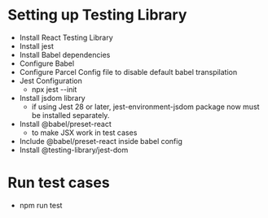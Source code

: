 # Setting up Testing Library

- Install React Testing Library
- Install jest
- Install Babel dependencies
- Configure Babel
- Configure Parcel Config file to disable default babel transpilation
- Jest Configuration
  - npx jest --init
- Install jsdom library
  - if using Jest 28 or later, jest-environment-jsdom package now must be installed separately.
- Install @babel/preset-react
  - to make JSX work in test cases
- Include @babel/preset-react inside babel config
- Install @testing-library/jest-dom

# Run test cases

- npm run test

